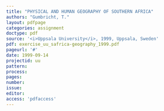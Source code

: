 ```yaml
---
title: "PHYSICAL AND HUMAN GEOGRAPHY OF SOUTHERN AFRICA"
authors: "Gumbricht, T."
layout: pdfpage
categories: assignment
doctype: pdf
source: '<i>Uppsala University</i>, 1999, Uppsala, Sweden'
pdf: exercise_uu_safrica-geography_1999.pdf
pageurl: '#'
date: 1999-09-14
projectid: uu
pattern:
process:
pages:
number:
issue:
editor:
access: 'pdfaccess'
---
```

